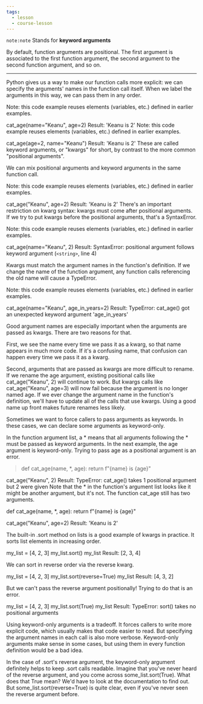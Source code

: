 ```yaml
---
tags:
  - lesson
  - course-lesson
---
```

`note:note`
Stands for **keyword arguments**

By default, function arguments are positional. The first argument is associated to the first function argument, the second argument to the second function argument, and so on.

___

Python gives us a way to make our function calls more explicit: we can specify the arguments' names in the function call itself. When we label the arguments in this way, we can pass them in any order.

Note: this code example reuses elements (variables, etc.) defined in earlier examples.
>
cat_age(name="Keanu", age=2)
Result:
'Keanu is 2'
Note: this code example reuses elements (variables, etc.) defined in earlier examples.
>
cat_age(age=2, name="Keanu")
Result:
'Keanu is 2'
These are called keyword arguments, or "kwargs" for short, by contrast to the more common "positional arguments".

We can mix positional arguments and keyword arguments in the same function call.

Note: this code example reuses elements (variables, etc.) defined in earlier examples.
>
cat_age("Keanu", age=2)
Result:
'Keanu is 2'
There's an important restriction on kwarg syntax: kwargs must come after positional arguments. If we try to put kwargs before the positional arguments, that's a SyntaxError.

Note: this code example reuses elements (variables, etc.) defined in earlier examples.
>
cat_age(name="Keanu", 2)
Result:
SyntaxError: positional argument follows keyword argument (`<string>`, line 4)

Kwargs must match the argument names in the function's definition. If we change the name of the function argument, any function calls referencing the old name will cause a TypeError.

Note: this code example reuses elements (variables, etc.) defined in earlier examples.
>
cat_age(name="Keanu", age_in_years=2)
Result:
TypeError: cat_age() got an unexpected keyword argument 'age_in_years'

Good argument names are especially important when the arguments are passed as kwargs. There are two reasons for that.

First, we see the name every time we pass it as a kwarg, so that name appears in much more code. If it's a confusing name, that confusion can happen every time we pass it as a kwarg.

Second, arguments that are passed as kwargs are more difficult to rename. If we rename the age argument, existing positional calls like cat_age("Keanu", 2) will continue to work. But kwargs calls like cat_age("Keanu", age=3) will now fail because the argument is no longer named age. If we ever change the argument name in the function's definition, we'll have to update all of the calls that use kwargs. Using a good name up front makes future renames less likely.

Sometimes we want to force callers to pass arguments as keywords. In these cases, we can declare some arguments as keyword-only.

In the function argument list, a * means that all arguments following the * must be passed as keyword arguments. In the next example, the age argument is keyword-only. Trying to pass age as a positional argument is an error.

> def cat_age(name, *, age):
  return f"{name} is {age}"

cat_age("Keanu", 2)
Result:
TypeError: cat_age() takes 1 positional argument but 2 were given
Note that the * in the function's argument list looks like it might be another argument, but it's not. The function cat_age still has two arguments.

>
def cat_age(name, *, age):
  return f"{name} is {age}"

>
cat_age("Keanu", age=2)
Result:
'Keanu is 2'

The built-in .sort method on lists is a good example of kwargs in practice. It sorts list elements in increasing order.

>
my_list = [4, 2, 3]
my_list.sort()
my_list
Result:
[2, 3, 4]

We can sort in reverse order via the reverse kwarg.

>
my_list = [4, 2, 3]
my_list.sort(reverse=True)
my_list
Result:
[4, 3, 2]

But we can't pass the reverse argument positionally! Trying to do that is an error.

>
my_list = [4, 2, 3]
my_list.sort(True)
my_list
Result:
TypeError: sort() takes no positional arguments

Using keyword-only arguments is a tradeoff. It forces callers to write more explicit code, which usually makes that code easier to read. But specifying the argument names in each call is also more verbose. Keyword-only arguments make sense in some cases, but using them in every function definition would be a bad idea.

In the case of .sort's reverse argument, the keyword-only argument definitely helps to keep .sort calls readable. Imagine that you've never heard of the reverse argument, and you come across some_list.sort(True). What does that True mean? We'd have to look at the documentation to find out. But some_list.sort(reverse=True) is quite clear, even if you've never seen the reverse argument before.

